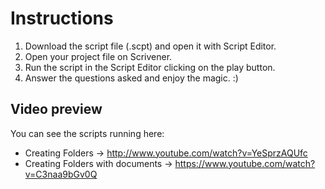 # Instructions

1. Download the script file (.scpt) and open it with Script Editor.
2. Open your project file on Scrivener.
3. Run the script in the Script Editor clicking on the play button.
4. Answer the questions asked and enjoy the magic. :)

## Video preview

You can see the scripts running here: 

- Creating Folders -> http://www.youtube.com/watch?v=YeSprzAQUfc
- Creating Folders with documents -> https://www.youtube.com/watch?v=C3naa9bGv0Q
